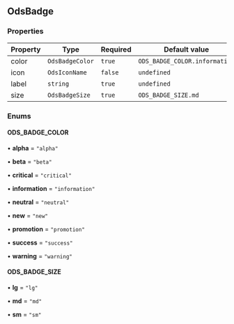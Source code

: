 ## OdsBadge
### Properties
| Property | Type | Required | Default value |
| --- | --- | --- | --- |
| color | `OdsBadgeColor` | `true` | `ODS_BADGE_COLOR.information` |
| icon | `OdsIconName` | `false` | `undefined` |
| label | `string` | `true` | `undefined` |
| size | `OdsBadgeSize` | `true` | `ODS_BADGE_SIZE.md` |




### Enums
#### ODS_BADGE_COLOR

• **alpha** = `"alpha"`

• **beta** = `"beta"`

• **critical** = `"critical"`

• **information** = `"information"`

• **neutral** = `"neutral"`

• **new** = `"new"`

• **promotion** = `"promotion"`

• **success** = `"success"`

• **warning** = `"warning"`


#### ODS_BADGE_SIZE

• **lg** = `"lg"`

• **md** = `"md"`

• **sm** = `"sm"`

